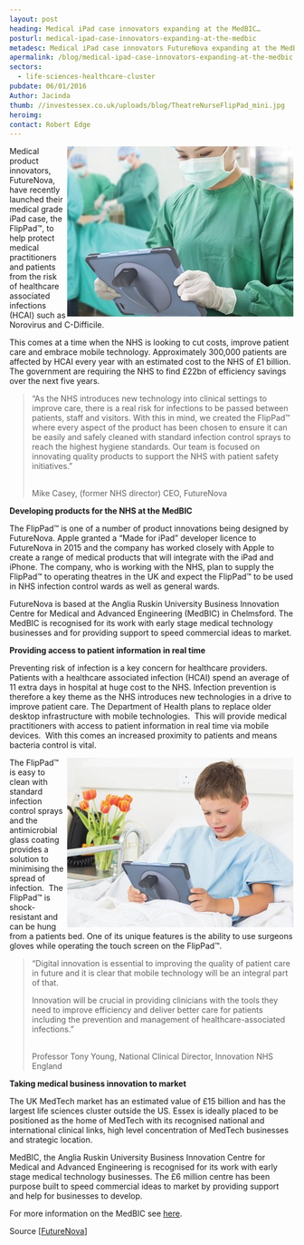 ```yaml
---
layout: post
heading: Medical iPad case innovators expanding at the MedBIC…
posturl: medical-ipad-case-innovators-expanding-at-the-medbic
metadesc: Medical iPad case innovators FutureNova expanding at the MedBIC, Anglia Ruskin University Business Innovation Centre for Medical and Advanced Engineering.
apermalink: /blog/medical-ipad-case-innovators-expanding-at-the-medbic
sectors:
  - life-sciences-healthcare-cluster 
pubdate: 06/01/2016
Author: Jacinda
thumb: //investessex.co.uk/uploads/blog/TheatreNurseFlipPad_mini.jpg
heroimg: 
contact: Robert Edge
---
```

<p><img alt='FlipPad medical product innovation from FutureNova' src='../uploads/blog/heatrenurseflippad_400.jpg' style='width: 400px; height: 300px; margin-left: 2px; margin-right: 2px; float: right;'/>Medical product innovators, FutureNova, have recently launched their medical grade iPad case, the FlipPad™, to help protect medical practitioners and patients from the risk of healthcare associated infections (HCAI) such as Norovirus and C-Difficile.</p><p>This comes at a time when the NHS is looking to cut costs, improve patient care and embrace mobile technology. Approximately 300,000 patients are affected by HCAI every year with an estimated cost to the NHS of £1 billion. The government are requiring the NHS to find £22bn of efficiency savings over the next five years.</p><blockquote><p>“As the NHS introduces new technology into clinical settings to improve care, there is a real risk for infections to be passed between patients, staff and visitors. With this in mind, we created the FlipPad™ where every aspect of the product has been chosen to ensure it can be easily and safely cleaned with standard infection control sprays to reach the highest hygiene standards. Our team is focused on innovating quality products to support the NHS with patient safety initiatives.”</p><p><br/>Mike Casey, (former NHS director) CEO, FutureNova</p></blockquote><p><strong>Developing products for the NHS at the MedBIC</strong></p><p>The FlipPad™ is one of a number of product innovations being designed by FutureNova. Apple granted a “Made for iPad” developer licence to FutureNova in 2015 and the company has worked closely with Apple to create a range of medical products that will integrate with the iPad and iPhone. The company, who is working with the NHS, plan to supply the FlipPad™ to operating theatres in the UK and expect the FlipPad™ to be used in NHS infection control wards as well as general wards.</p><p>FutureNova is based at the Anglia Ruskin University Business Innovation Centre for Medical and Advanced Engineering (MedBIC) in Chelmsford. The MedBIC is recognised for its work with early stage medical technology businesses and for providing support to speed commercial ideas to market.</p><p><strong>Providing access to patient information in real time</strong></p><p>Preventing risk of infection is a key concern for healthcare providers. Patients with a healthcare associated infection (HCAI) spend an average of 11 extra days in hospital at huge cost to the NHS. Infection prevention is therefore a key theme as the NHS introduces new technologies in a drive to improve patient care. The Department of Health plans to replace older desktop infrastructure with mobile technologies.  This will provide medical practitioners with access to patient information in real time via mobile devices.  With this comes an increased proximity to patients and means bacteria control is vital.</p><p><img alt='FlipPad medical product innovation by FutureNova' src='../uploads/blog/FlipPadChild_SkypeGranny_400.jpg' style='width: 400px; height: 299px; margin-left: 2px; margin-right: 2px; float: right;'/>The FlipPad™ is easy to clean with standard infection control sprays and the antimicrobial glass coating provides a solution to minimising the spread of infection.  The FlipPad™ is shock-resistant and can be hung from a patients bed. One of its unique features is the ability to use surgeons gloves while operating the touch screen on the FlipPad™.</p><blockquote><p>“Digital innovation is essential to improving the quality of patient care in future and it is clear that mobile technology will be an integral part of that.</p><p>Innovation will be crucial in providing clinicians with the tools they need to improve efficiency and deliver better care for patients including the prevention and management of healthcare-associated infections.”</p><p><br/>Professor Tony Young, National Clinical Director, Innovation NHS England</p></blockquote><p><strong>Taking medical business innovation to market</strong></p><p>The UK MedTech market has an estimated value of £15 billion and has the largest life sciences cluster outside the US. Essex is ideally placed to be positioned as the home of MedTech with its recognised national and international clinical links, high level concentration of MedTech businesses and strategic location.</p><p>MedBIC, the Anglia Ruskin University Business Innovation Centre for Medical and Advanced Engineering is recognised for its work with early stage medical technology businesses. The £6 million centre has been purpose built to speed commercial ideas to market by providing support and help for businesses to develop.</p><p>For more information on the MedBIC see <a href='med-tech-research-and-development-in-essex#.VnklAraLTIU'>here</a>.</p><p>Source [<a href='http://www.futurenova.com/'>FutureNova</a>]</p>